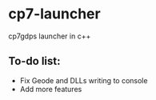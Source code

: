 # cp7-launcher
cp7gdps launcher in c++

## To-do list:
- Fix Geode and DLLs writing to console
- Add more features
